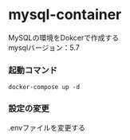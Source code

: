 # mysql-container

MySQLの環境をDokcerで作成する  
mysqlバージョン：5.7


### 起動コマンド
```
docker-compose up -d
```

### 設定の変更
.envファイルを変更する